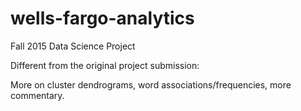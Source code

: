 # wells-fargo-analytics
Fall 2015 Data Science Project

Different from the original project submission:

More on cluster dendrograms, word associations/frequencies, more commentary.


